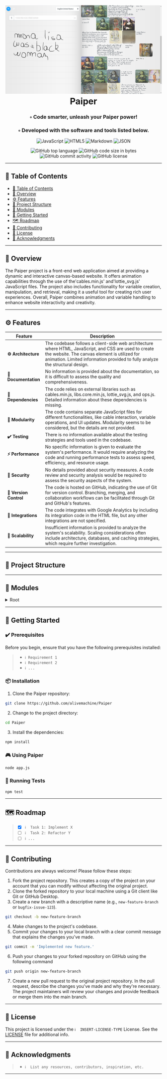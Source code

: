 <div align="center">
<h1 align="center">
<img src="https://raw.githubusercontent.com/alivemachine/Paiper/01/ogthumb.png"  />
<br>Paiper
</h1>
<h3>◦ Code smarter, unleash your Paiper power!</h3>
<h3>◦ Developed with the software and tools listed below.</h3>

<p align="center">
<img src="https://img.shields.io/badge/JavaScript-F7DF1E.svg?style&logo=JavaScript&logoColor=black" alt="JavaScript" />
<img src="https://img.shields.io/badge/HTML5-E34F26.svg?style&logo=HTML5&logoColor=white" alt="HTML5" />
<img src="https://img.shields.io/badge/Markdown-000000.svg?style&logo=Markdown&logoColor=white" alt="Markdown" />
<img src="https://img.shields.io/badge/JSON-000000.svg?style&logo=JSON&logoColor=white" alt="JSON" />
</p>
<img src="https://img.shields.io/github/languages/top/alivemachine/Paiper?style&color=5D6D7E" alt="GitHub top language" />
<img src="https://img.shields.io/github/languages/code-size/alivemachine/Paiper?style&color=5D6D7E" alt="GitHub code size in bytes" />
<img src="https://img.shields.io/github/commit-activity/m/alivemachine/Paiper?style&color=5D6D7E" alt="GitHub commit activity" />
<img src="https://img.shields.io/github/license/alivemachine/Paiper?style&color=5D6D7E" alt="GitHub license" />
</div>

---

## 📒 Table of Contents
- [📒 Table of Contents](#-table-of-contents)
- [📍 Overview](#-overview)
- [⚙️ Features](#-features)
- [📂 Project Structure](#project-structure)
- [🧩 Modules](#modules)
- [🚀 Getting Started](#-getting-started)
- [🗺 Roadmap](#-roadmap)
- [🤝 Contributing](#-contributing)
- [📄 License](#-license)
- [👏 Acknowledgments](#-acknowledgments)

---


## 📍 Overview

The Paiper project is a front-end web application aimed at providing a dynamic and interactive canvas-based website. It offers animation capabilities through the use of the'cables.min.js' and'lottie_svg.js' JavaScript files. The project also includes functionality for variable creation, manipulation, and retrieval, making it a useful tool for creating rich user experiences. Overall, Paiper combines animation and variable handling to enhance website interactivity and creativity.

---

## ⚙️ Features

| Feature                | Description                           |
| ---------------------- | ------------------------------------- |
| **⚙️ Architecture**     | The codebase follows a client-side web architecture where HTML, JavaScript, and CSS are used to create the website. The canvas element is utilized for animation. Limited information provided to fully analyze the structural design.   |
| **📖 Documentation**   | No information is provided about the documentation, so it is difficult to assess the quality and comprehensiveness.  |
| **🔗 Dependencies**    | The code relies on external libraries such as cables.min.js, libs.core.min.js, lottie_svg.js, and ops.js. Detailed information about these dependencies is missing.   |
| **🧩 Modularity**      | The code contains separate JavaScript files for different functionalities, like cable interaction, variable operations, and UI updates. Modularity seems to be considered, but the details are not provided.    |
| **✔️ Testing**          | There is no information available about the testing strategies and tools used in the codebase.  |
| **⚡️ Performance**      | No specific information is given to evaluate the system's performance. It would require analyzing the code and running performance tests to assess speed, efficiency, and resource usage.   |
| **🔐 Security**        | No details provided about security measures. A code review and security analysis would be required to assess the security aspects of the system.   |
| **🔀 Version Control** | The code is hosted on GitHub, indicating the use of Git for version control. Branching, merging, and collaboration workflows can be facilitated through Git and GitHub's features.  |
| **🔌 Integrations**    | The code integrates with Google Analytics by including its integration code in the HTML file, but any other integrations are not specified. |
| **📶 Scalability**     | Insufficient information is provided to analyze the system's scalability. Scaling considerations often include architecture, databases, and caching strategies, which require further investigation.  |

---


## 📂 Project Structure




---

## 🧩 Modules

<details closed><summary>Root</summary>

| File                                                                                     | Summary                                                                                                                                                                                                                                                                                                                                                  |
| ---                                                                                      | ---                                                                                                                                                                                                                                                                                                                                                      |
| [index.html](https://github.com/alivemachine/Paiper/blob/main/index.html)                | This code is an HTML file that creates a website with a canvas element and a footer. It includes JavaScript files for animation and web interaction. The HTML file also contains metadata for search and social media optimization, along with Google Analytics integration.                                                                             |
| [cables.min.js](https://github.com/alivemachine/Paiper/blob/main/js\cables.min.js)       | HTTPStatus Exception: 400                                                                                                                                                                                                                                                                                                                                |
| [libs.core.min.js](https://github.com/alivemachine/Paiper/blob/main/js\libs.core.min.js) | HTTPStatus Exception: 400                                                                                                                                                                                                                                                                                                                                |
| [lottie_svg.js](https://github.com/alivemachine/Paiper/blob/main/js\lottie_svg.js)       | Prompt exceeds max token limit: 36184.                                                                                                                                                                                                                                                                                                                   |
| [ops.js](https://github.com/alivemachine/Paiper/blob/main/js\ops.js)                     | Prompt exceeds max token limit: 5002.                                                                                                                                                                                                                                                                                                                    |
| [vargetset.js](https://github.com/alivemachine/Paiper/blob/main/js\vargetset.js)         | The code defines two classes: VarSetOpWrapper and VarGetOpWrapper. These classes handle operations related to variable setting and getting, respectively. They provide functionality such as creating new variables, renaming variables, updating variable values, and retrieving variable values. The code also includes error handling and UI updates. |

</details>

---

## 🚀 Getting Started

### ✔️ Prerequisites

Before you begin, ensure that you have the following prerequisites installed:
> - `ℹ️ Requirement 1`
> - `ℹ️ Requirement 2`
> - `ℹ️ ...`

### 📦 Installation

1. Clone the Paiper repository:
```sh
git clone https://github.com/alivemachine/Paiper
```

2. Change to the project directory:
```sh
cd Paiper
```

3. Install the dependencies:
```sh
npm install
```

### 🎮 Using Paiper

```sh
node app.js
```

### 🧪 Running Tests
```sh
npm test
```

---


## 🗺 Roadmap

> - [X] `ℹ️  Task 1: Implement X`
> - [ ] `ℹ️  Task 2: Refactor Y`
> - [ ] `ℹ️ ...`


---

## 🤝 Contributing

Contributions are always welcome! Please follow these steps:
1. Fork the project repository. This creates a copy of the project on your account that you can modify without affecting the original project.
2. Clone the forked repository to your local machine using a Git client like Git or GitHub Desktop.
3. Create a new branch with a descriptive name (e.g., `new-feature-branch` or `bugfix-issue-123`).
```sh
git checkout -b new-feature-branch
```
4. Make changes to the project's codebase.
5. Commit your changes to your local branch with a clear commit message that explains the changes you've made.
```sh
git commit -m 'Implemented new feature.'
```
6. Push your changes to your forked repository on GitHub using the following command
```sh
git push origin new-feature-branch
```
7. Create a new pull request to the original project repository. In the pull request, describe the changes you've made and why they're necessary.
The project maintainers will review your changes and provide feedback or merge them into the main branch.

---

## 📄 License

This project is licensed under the `ℹ️  INSERT-LICENSE-TYPE` License. See the [LICENSE](https://docs.github.com/en/communities/setting-up-your-project-for-healthy-contributions/adding-a-license-to-a-repository) file for additional info.

---

## 👏 Acknowledgments

> - `ℹ️  List any resources, contributors, inspiration, etc.`

---
